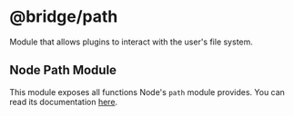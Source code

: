 # @bridge/path

Module that allows plugins to interact with the user's file system.

## Node Path Module

This module exposes all functions Node's `path` module provides. You can read its documentation [here](https://nodejs.org/dist/latest-v10.x/docs/api/path.html).
